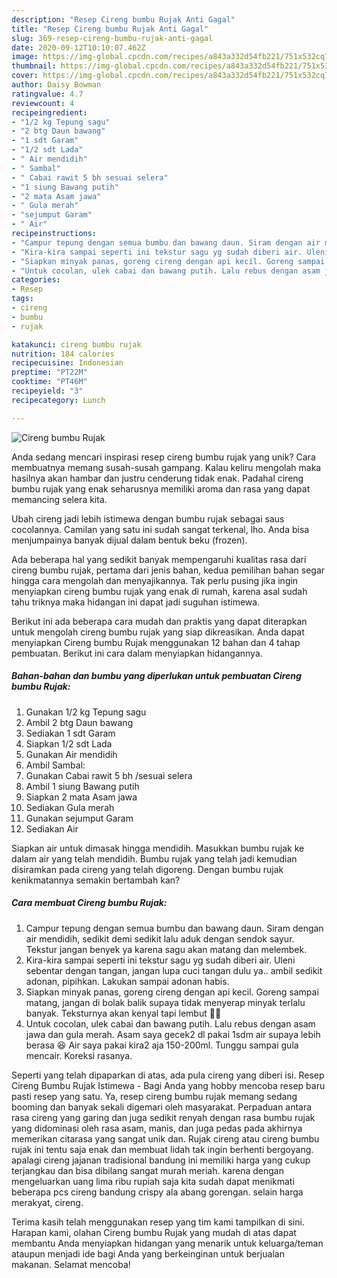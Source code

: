 ```yaml
---
description: "Resep Cireng bumbu Rujak Anti Gagal"
title: "Resep Cireng bumbu Rujak Anti Gagal"
slug: 369-resep-cireng-bumbu-rujak-anti-gagal
date: 2020-09-12T10:10:07.462Z
image: https://img-global.cpcdn.com/recipes/a843a332d54fb221/751x532cq70/cireng-bumbu-rujak-foto-resep-utama.jpg
thumbnail: https://img-global.cpcdn.com/recipes/a843a332d54fb221/751x532cq70/cireng-bumbu-rujak-foto-resep-utama.jpg
cover: https://img-global.cpcdn.com/recipes/a843a332d54fb221/751x532cq70/cireng-bumbu-rujak-foto-resep-utama.jpg
author: Daisy Bowman
ratingvalue: 4.7
reviewcount: 4
recipeingredient:
- "1/2 kg Tepung sagu"
- "2 btg Daun bawang"
- "1 sdt Garam"
- "1/2 sdt Lada"
- " Air mendidih"
- " Sambal"
- " Cabai rawit 5 bh sesuai selera"
- "1 siung Bawang putih"
- "2 mata Asam jawa"
- " Gula merah"
- "sejumput Garam"
- " Air"
recipeinstructions:
- "Campur tepung dengan semua bumbu dan bawang daun. Siram dengan air mendidih, sedikit demi sedikit lalu aduk dengan sendok sayur. Tekstur jangan benyek ya karena sagu akan matang dan melembek."
- "Kira-kira sampai seperti ini tekstur sagu yg sudah diberi air. Uleni sebentar dengan tangan, jangan lupa cuci tangan dulu ya.. ambil sedikit adonan, pipihkan. Lakukan sampai adonan habis."
- "Siapkan minyak panas, goreng cireng dengan api kecil. Goreng sampai matang, jangan di bolak balik supaya tidak menyerap minyak terlalu banyak. Teksturnya akan kenyal tapi lembut 🤭🤭"
- "Untuk cocolan, ulek cabai dan bawang putih. Lalu rebus dengan asam jawa dan gula merah. Asam saya gecek2 dl pakai 1sdm air supaya lebih berasa 😆 Air saya pakai kira2 aja 150-200ml. Tunggu sampai gula mencair. Koreksi rasanya."
categories:
- Resep
tags:
- cireng
- bumbu
- rujak

katakunci: cireng bumbu rujak 
nutrition: 184 calories
recipecuisine: Indonesian
preptime: "PT22M"
cooktime: "PT46M"
recipeyield: "3"
recipecategory: Lunch

---
```



![Cireng bumbu Rujak](https://img-global.cpcdn.com/recipes/a843a332d54fb221/751x532cq70/cireng-bumbu-rujak-foto-resep-utama.jpg)

Anda sedang mencari inspirasi resep cireng bumbu rujak yang unik? Cara membuatnya memang susah-susah gampang. Kalau keliru mengolah maka hasilnya akan hambar dan justru cenderung tidak enak. Padahal cireng bumbu rujak yang enak seharusnya memiliki aroma dan rasa yang dapat memancing selera kita.

Ubah cireng jadi lebih istimewa dengan bumbu rujak sebagai saus cocolannya. Camilan yang satu ini sudah sangat terkenal, lho. Anda bisa menjumpainya banyak dijual dalam bentuk beku (frozen).

Ada beberapa hal yang sedikit banyak mempengaruhi kualitas rasa dari cireng bumbu rujak, pertama dari jenis bahan, kedua pemilihan bahan segar hingga cara mengolah dan menyajikannya. Tak perlu pusing jika ingin menyiapkan cireng bumbu rujak yang enak di rumah, karena asal sudah tahu triknya maka hidangan ini dapat jadi suguhan istimewa.


Berikut ini ada beberapa cara mudah dan praktis yang dapat diterapkan untuk mengolah cireng bumbu rujak yang siap dikreasikan. Anda dapat menyiapkan Cireng bumbu Rujak menggunakan 12 bahan dan 4 tahap pembuatan. Berikut ini cara dalam menyiapkan hidangannya.

<!--inarticleads1-->

##### Bahan-bahan dan bumbu yang diperlukan untuk pembuatan Cireng bumbu Rujak:

1. Gunakan 1/2 kg Tepung sagu
1. Ambil 2 btg Daun bawang
1. Sediakan 1 sdt Garam
1. Siapkan 1/2 sdt Lada
1. Gunakan  Air mendidih
1. Ambil  Sambal:
1. Gunakan  Cabai rawit 5 bh /sesuai selera
1. Ambil 1 siung Bawang putih
1. Siapkan 2 mata Asam jawa
1. Sediakan  Gula merah
1. Gunakan sejumput Garam
1. Sediakan  Air


Siapkan air untuk dimasak hingga mendidih. Masukkan bumbu rujak ke dalam air yang telah mendidih. Bumbu rujak yang telah jadi kemudian disiramkan pada cireng yang telah digoreng. Dengan bumbu rujak kenikmatannya semakin bertambah kan? 

<!--inarticleads2-->

##### Cara membuat Cireng bumbu Rujak:

1. Campur tepung dengan semua bumbu dan bawang daun. Siram dengan air mendidih, sedikit demi sedikit lalu aduk dengan sendok sayur. Tekstur jangan benyek ya karena sagu akan matang dan melembek.
1. Kira-kira sampai seperti ini tekstur sagu yg sudah diberi air. Uleni sebentar dengan tangan, jangan lupa cuci tangan dulu ya.. ambil sedikit adonan, pipihkan. Lakukan sampai adonan habis.
1. Siapkan minyak panas, goreng cireng dengan api kecil. Goreng sampai matang, jangan di bolak balik supaya tidak menyerap minyak terlalu banyak. Teksturnya akan kenyal tapi lembut 🤭🤭
1. Untuk cocolan, ulek cabai dan bawang putih. Lalu rebus dengan asam jawa dan gula merah. Asam saya gecek2 dl pakai 1sdm air supaya lebih berasa 😆 Air saya pakai kira2 aja 150-200ml. Tunggu sampai gula mencair. Koreksi rasanya.


Seperti yang telah dipaparkan di atas, ada pula cireng yang diberi isi. Resep Cireng Bumbu Rujak Istimewa - Bagi Anda yang hobby mencoba resep baru pasti resep yang satu. Ya, resep cireng bumbu rujak memang sedang booming dan banyak sekali digemari oleh masyarakat. Perpaduan antara rasa cireng yang garing dan juga sedikit renyah dengan rasa bumbu rujak yang didominasi oleh rasa asam, manis, dan juga pedas pada akhirnya memerikan citarasa yang sangat unik dan. Rujak cireng atau cireng bumbu rujak ini tentu saja enak dan membuat lidah tak ingin berhenti bergoyang. apalagi cireng jajanan tradisional bandung ini memiliki harga yang cukup terjangkau dan bisa dibilang sangat murah meriah. karena dengan mengeluarkan uang lima ribu rupiah saja kita sudah dapat menikmati beberapa pcs cireng bandung crispy ala abang gorengan. selain harga merakyat, cireng. 

Terima kasih telah menggunakan resep yang tim kami tampilkan di sini. Harapan kami, olahan Cireng bumbu Rujak yang mudah di atas dapat membantu Anda menyiapkan hidangan yang menarik untuk keluarga/teman ataupun menjadi ide bagi Anda yang berkeinginan untuk berjualan makanan. Selamat mencoba!
